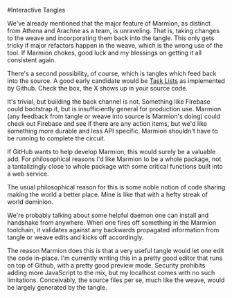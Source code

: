 #Interactive Tangles

We've already mentioned that the major feature of Marmion, as distinct from Athena and Arachne as a team, is unraveling. That is, taking changes to the weave and incorporating them back into the tangle. This only gets tricky if major refactors happen in the weave, which is the wrong use of the tool. If Marmion chokes, good luck and my blessings on getting it all consistent again.

There's a second possibility, of course, which is tangles which feed back into the source. A good early candidate would be [Task Lists](https://github.com/blog/1375-task-lists-in-gfm-issues-pulls-comments) as implemented by Github. Check the box, the X shows up in your source code. 

It's trivial, but building the back channel is not. Something like Firebase could bootstrap it, but is insufficiently general for production use. Marmion (any feedback from tangle or weave into source is Marmion's doing) could check out Firebase and see if there are any action items, but we'd like something more durable and less API specific. Marmion shouldn't have to be running to complete the circuit.

If GitHub wants to help develop Marmion, this would surely be a valuable add. For philosophical reasons I'd like Marmion to be a whole package, not a tantalizingly close to whole package with some critical functions built into a web service. 

The usual philosophical reason for this is some noble notion of code sharing making the world a better place. Mine is like that with a hefty streak of world dominion.

We're probably talking about some helpful daemon one can install and handshake from anywhere. When one fires off something in the Marmion toolchain, it validates against any backwards propagated information from tangle or weave edits and kicks off accordingly.

The reason Marmion does this is that a very useful tangle would let one edit the code in-place. I'm currently writing this in a pretty good editor that runs on top of Github, with a pretty good preview mode. Security prohibits adding more JavaScript to the mix, but my localhost comes with no such limitations. Conceivably, the source files per se, much like the weave, would be largely generated by the tangle. 

